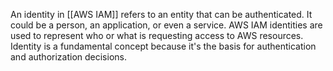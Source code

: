 An identity in [[AWS IAM]] refers to an entity that can be authenticated. It could be a person, an application, or even a service. AWS IAM identities are used to represent who or what is requesting access to AWS resources. Identity is a fundamental concept because it's the basis for authentication and authorization decisions.